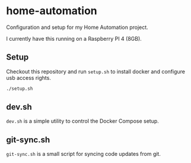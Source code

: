 # home-automation

Configuration and setup for my Home Automation project.

I currently have this running on a Raspberry PI 4 (8GB).

## Setup

Checkout this repository and run `setup.sh` to install docker and configure usb access rights.

```sh
./setup.sh
```

## dev.sh

`dev.sh` is a simple utility to control the Docker Compose setup.

## git-sync.sh

`git-sync.sh` is a small script for syncing code updates from git.
